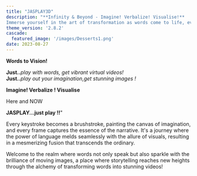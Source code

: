 ```yaml
---
title: "JASPLAY3D"
description: "**Infinity & Beyond - Imagine! Verbalize! Visualise!**           
Immerse yourself in the art of transformation as words come to life, evolving from mere text into captivating visuals that tell compelling stories. With the magic touch of creativity and technology, the process unfolds like a symphony, where letters dance and sentences unfurl, gradually giving birth to stunning videos that enchant, educate, and entertain." 
theme_version: '2.8.2'
cascade:
  featured_image: '/images/Desserts1.png'
date: 2023-08-27
---
```

**Words to Vision!**

**Just..**_play with words, get vibrant virtual  videos!_                                    
**Just..**_play out your imagination,get stunning images !_                             

**Imagine! Verbalize ! Visualise**

Here and NOW

**JASPLAY...just play !!**"

Every keystroke becomes a brushstroke, painting the canvas of imagination, and every frame captures the essence of the narrative. It's a journey where the power of language melds seamlessly with the allure of visuals, resulting in a mesmerizing fusion that transcends the ordinary. 

Welcome to the realm where words not only speak but also sparkle with the brilliance of moving images, a place where storytelling reaches new heights through the alchemy of transforming words into stunning videos!
